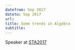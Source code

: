 ```yaml
---
datefrom: Sep 2017
dateto: Sep 2017
url: 
title: Some trends in Algebra
subtitle:
---
```


Speaker at [STA2017](http://www.karlin.mff.cuni.cz/~sta/sta17.html)
